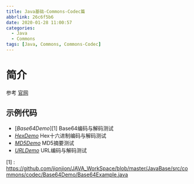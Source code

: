 ```yaml
---
title: Java基础-Commons-Codec篇
abbrlink: 26c6f5b6
date: 2020-01-28 11:00:57
categories:
  - Java
  - Commons
tags: [Java, Commons, Commons-Codec]
---
```




# 简介
参考 [官网](http://commons.apache.org/proper/commons-codec/)



## 示例代码
* [*Base64Demo*][1]     Base64编码与解码测试
* [*HexDemo*][2]           Hex十六进制编码与解码测试
* [*MD5Demo*][3]         MD5摘要测试
* [*URLDemo*][4]          URL编码与解码测试



[1] : https://github.com/jionjion/JAVA_WorkSpace/blob/master/JavaBase/src/commons/codec/Base64Demo/Base64Example.java

[2]:https://github.com/jionjion/JAVA_WorkSpace/blob/master/JavaBase/src/commons/codec/HexDemo/HexExample.java
[3]:https://github.com/jionjion/JAVA_WorkSpace/blob/master/JavaBase/src/commons/codec/MD5Demo/MD5Example.java
[4]:https://github.com/jionjion/JAVA_WorkSpace/blob/master/JavaBase/src/commons/codec/URLDemo/URLExample.java




